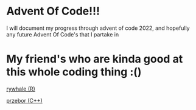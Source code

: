 # Advent Of Code!!!

I will document my progress through advent of code 2022, and hopefully any future Advent Of Code's that I partake in

# My friend's who are kinda good at this whole coding thing :()

[rywhale (R)](https://github.com/rywhale/aoc_2022)

[przebor (C++)](https://github.com/przebor/aoc)
